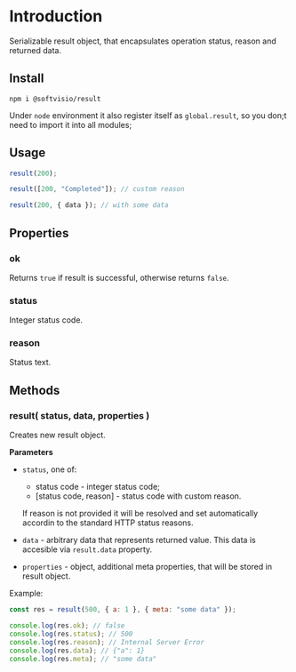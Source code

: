 # Introduction

Serializable result object, that encapsulates operation status, reason and returned data.

## Install

```shell
npm i @softvisio/result
```

Under `node` environment it also register itself as `global.result`, so you don;t need to import it into all modules;

## Usage

```js
result(200);

result([200, "Completed"]); // custom reason

result(200, { data }); // with some data
```

## Properties

### ok

Returns `true` if result is successful, otherwise returns `false`.

### status

Integer status code.

### reason

Status text.

## Methods

### result( status, data, properties )

Creates new result object.

**Parameters**

-   `status`, one of:

    -   status code - integer status code;
    -   [status code, reason] - status code with custom reason.

    If reason is not provided it will be resolved and set automatically accordin to the standard HTTP status reasons.

-   `data` - arbitrary data that represents returned value. This data is accesible via `result.data` property.
-   `properties` - object, additional meta properties, that will be stored in result object.

Example:

```js
const res = result(500, { a: 1 }, { meta: "some data" });

console.log(res.ok); // false
console.log(res.status); // 500
console.log(res.reason); // Internal Server Error
console.log(res.data); // {"a": 1}
console.log(res.meta); // "some data"
```
